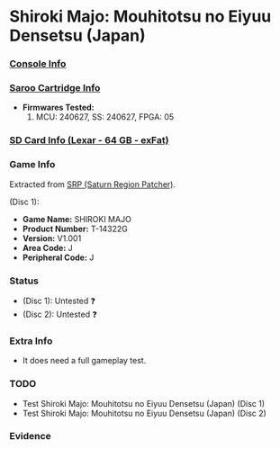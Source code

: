 # Shiroki Majo: Mouhitotsu no Eiyuu Densetsu (Japan)

### [Console Info](../../../../../Info/Consoles/VA13/README.md)

### [Saroo Cartridge Info](../../../../../Info/Cartridges/GuangzhouSanStarOnlineShop/1.6/README.md)

- <b>Firmwares Tested:</b>
  1. MCU: 240627, SS: 240627, FPGA: 05

### [SD Card Info (Lexar - 64 GB - exFat)](../../../../../Info/SdCards/Lexar/64GB/exfat/README.md)

### Game Info

Extracted from [SRP (Saturn Region Patcher)](https://segaxtreme.net/resources/saturn-region-patcher.81/download).

(Disc 1):

- <b>Game Name:</b> SHIROKI MAJO
- <b>Product Number:</b> T-14322G
- <b>Version:</b> V1.001
- <b>Area Code:</b> J
- <b>Peripheral Code:</b> J

### Status

- (Disc 1): Untested :question:
- (Disc 2): Untested :question:

### Extra Info

- It does need a full gameplay test.

### TODO

- Test Shiroki Majo: Mouhitotsu no Eiyuu Densetsu (Japan) (Disc 1)
- Test Shiroki Majo: Mouhitotsu no Eiyuu Densetsu (Japan) (Disc 2)

### Evidence

<!-- [![](https://img.youtube.com/vi/aRB4hv8FcpM/0.jpg)](https://www.youtube.com/watch?v=aRB4hv8FcpM) -->
